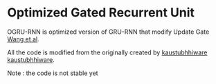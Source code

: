 # Optimized Gated Recurrent Unit

OGRU-RNN is optimized version of GRU-RNN that modify Update Gate [Wang et al](https://dx.doi.org/10.1088/1742-6596/1325/1/012089).

All the code is modified from the originally created by [kaustubhhiware
kaustubhhiware](https://github.com/kaustubhhiware/LSTM-GRU-from-scratch/blob/master/module.py).

Note : the code is not stable yet